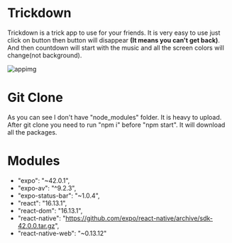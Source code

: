 # Trickdown

Trickdown is a trick app to use for your friends. It is very easy to use just click on button then button will disappear **(It means you can't get back)**.
And then countdown will start with the music and all the screen colors will change(not background).

![appimg](https://user-images.githubusercontent.com/60935451/133891719-775641bd-ef2f-4424-aad0-6d34a731d29a.jpeg)


# Git Clone

As you can see I don't have "node_modules" folder. It is heavy to upload. After git clone you need to run "npm i" before "npm start". It will download all the packages.

# Modules

-    "expo": "~42.0.1",
-    "expo-av": "^9.2.3",
-    "expo-status-bar": "~1.0.4",
-    "react": "16.13.1",
-    "react-dom": "16.13.1",
-    "react-native": "https://github.com/expo/react-native/archive/sdk-42.0.0.tar.gz",
-    "react-native-web": "~0.13.12"
